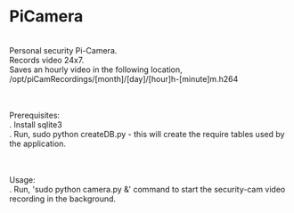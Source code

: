 # PiCamera #
<br />
Personal security Pi-Camera.<br />
Records video 24x7.<br />
Saves an hourly video in the following location, /opt/piCamRecordings/[month]/[day]/[hour]h-[minute]m.h264<br />
<br />
<br />

Prerequisites:<br />
  . Install sqlite3 <br />
  . Run, sudo python createDB.py  - this will create the require tables used by the application. <br />
  
<br />
<br />
Usage:<br />
. Run, 'sudo python camera.py &' command to start the security-cam video recording in the background.<br />
  



